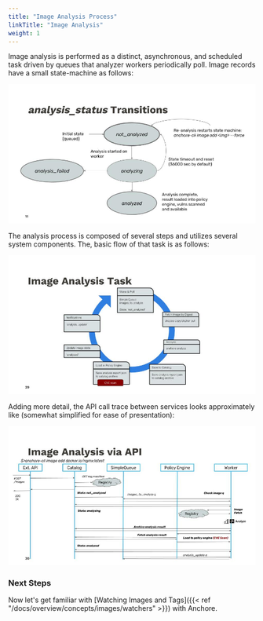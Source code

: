 ```yaml
---
title: "Image Analysis Process"
linkTitle: "Image Analysis"
weight: 1
---
```


Image analysis is performed as a distinct, asynchronous, and scheduled 
task driven by queues that analyzer workers periodically poll. Image 
records have a small state-machine as follows:

![alt text](ImageAnalysisState.jpg)

The analysis process is composed of several steps and utilizes several 
system components. The, basic flow of that task is as follows:

![alt text](ImageAnalysisTask.jpg)

Adding more detail, the API call trace between services looks approximately 
like (somewhat simplified for ease of presentation):

![alt text](ImageAnalysisAPI.jpg)

### Next Steps

Now let's get familiar with [Watching Images and Tags]({{< ref "/docs/overview/concepts/images/watchers" >}}) with Anchore. 
